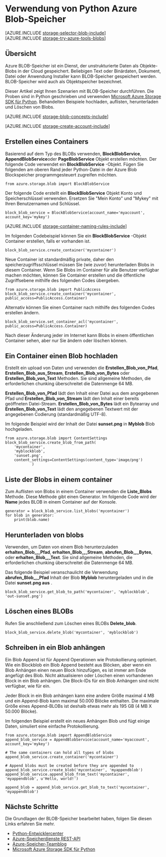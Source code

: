 <properties
    pageTitle="Wie Azure BLOB-Speicher (Objektspeicher) aus Python | Microsoft Azure"
    description="Speichern von unstrukturierten Daten in der Cloud Azure BLOB-Speicher (Storage Objekt)."
    services="storage"
    documentationCenter="python"
    authors="tamram"
    manager="carmonm"
    editor="tysonn"/>

<tags
    ms.service="storage"
    ms.workload="storage"
    ms.tgt_pltfrm="na"
    ms.devlang="python"
    ms.topic="article"
    ms.date="10/18/2016"
    ms.author="tamram"/>

# <a name="how-to-use-azure-blob-storage-from-python"></a>Verwendung von Python Azure Blob-Speicher

[AZURE.INCLUDE [storage-selector-blob-include](../../includes/storage-selector-blob-include.md)]
<br/>
[AZURE.INCLUDE [storage-try-azure-tools-blobs](../../includes/storage-try-azure-tools-blobs.md)]

## <a name="overview"></a>Übersicht

Azure BLOB-Speicher ist ein Dienst, der unstrukturierte Daten als Objekte-Blobs in der Cloud gespeichert. Beliebigen Text oder Binärdaten, Dokument, Datei oder Anwendung Installer kann BLOB-Speicher gespeichert werden. BLOB-Speicher wird auch als Objektspeicher bezeichnet.

Dieser Artikel zeigt Ihnen Szenarien mit BLOB-Speicher durchführen. Die Proben sind in Python geschrieben und verwenden [Microsoft Azure Storage SDK für Python]. Behandelten Beispiele hochladen, auflisten, herunterladen und Löschen von Blobs.

[AZURE.INCLUDE [storage-blob-concepts-include](../../includes/storage-blob-concepts-include.md)]

[AZURE.INCLUDE [storage-create-account-include](../../includes/storage-create-account-include.md)]

## <a name="create-a-container"></a>Erstellen eines Containers

Basierend auf dem Typ des BLOBs verwenden, **BlockBlobService**, **AppendBlobService**oder **PageBlobService** Objekt erstellen möchten. Der folgende Code verwendet ein **BlockBlobService** -Objekt. Fügen Sie folgenden am oberen Rand jeder Python-Datei in der Azure Blob Blockspeicher programmgesteuert zugreifen möchten.

    from azure.storage.blob import BlockBlobService

Der folgende Code erstellt ein **BlockBlobService** Objekt Konto und Speicherschlüssel verwenden.  Ersetzen Sie "Mein Konto" und "Mykey" mit Ihren Benutzernamen und Schlüssel.

    block_blob_service = BlockBlobService(account_name='myaccount', account_key='mykey')

[AZURE.INCLUDE [storage-container-naming-rules-include](../../includes/storage-container-naming-rules-include.md)]

Im folgenden Codebeispiel können Sie ein **BlockBlobService** -Objekt Container erstellen, falls er vorhanden ist.

    block_blob_service.create_container('mycontainer')

Neue Container ist standardmäßig private, daher den speicherzugriffsschlüssel müssen Sie (wie zuvor) herunterladen Blobs in diesem Container. Wenn Sie Blobs im Container für alle Benutzer verfügbar machen möchten, können Sie Container erstellen und die öffentliche Zugriffsebene mithilfe des folgenden Codes übergeben.

    from azure.storage.blob import PublicAccess
    block_blob_service.create_container('mycontainer', public_access=PublicAccess.Container)

Alternativ können Sie einen Container nach mithilfe des folgenden Codes erstellen ändern.

    block_blob_service.set_container_acl('mycontainer', public_access=PublicAccess.Container)

Nach dieser Änderung jeder im Internet kann Blobs in einem öffentlichen Container sehen, aber nur Sie ändern oder löschen können.

## <a name="upload-a-blob-into-a-container"></a>Ein Container einen Blob hochladen

Erstellt ein upload von Daten und verwenden die **Erstellen\_Blob\_von\_Pfad**, **Erstellen\_Blob\_aus\_Stream**, **Erstellen\_Blob\_von\_Bytes** oder **Erstellen\_Blob\_von\_Text** Methoden. Sie sind allgemeine Methoden, die erforderlichen chunking überschreitet die Datenmenge 64 MB.

**Erstellen\_Blob\_von\_Pfad** lädt den Inhalt einer Datei aus dem angegebenen Pfad und **Erstellen\_Blob\_von\_Stream** lädt den Inhalt einer bereits geöffneten Datei-Stream. **Erstellen\_Blob\_von\_Bytes** lädt ein Bytearray und **Erstellen\_Blob\_von\_Text** lädt den angegebenen Textwert mit der angegebenen Codierung (standardmäßig UTF-8).

Im folgende Beispiel wird der Inhalt der Datei **sunset.png** in **Myblob** Blob hochgeladen.

    from azure.storage.blob import ContentSettings
    block_blob_service.create_blob_from_path(
        'mycontainer',
        'myblockblob',
        'sunset.png',
        content_settings=ContentSettings(content_type='image/png')
                )

## <a name="list-the-blobs-in-a-container"></a>Liste der Blobs in einem container

Zum Auflisten von Blobs in einem Container verwenden die **Liste\_Blobs** Methode. Diese Methode gibt einen Generator. Im folgende Code wird der **Name** jedes BLOB in einem Container auf der Konsole.

    generator = block_blob_service.list_blobs('mycontainer')
    for blob in generator:
        print(blob.name)

## <a name="download-blobs"></a>Herunterladen von blobs

Verwenden, um Daten von einem Blob herunterzuladen **erhalten\_Blob\_,\_Pfad**, **erhalten\_Blob\_,\_Stream**, **abrufen\_Blob\_,\_Bytes**, oder **erhalten\_Blob\_,\_Text**. Sie sind allgemeine Methoden, die erforderlichen chunking überschreitet die Datenmenge 64 MB.

Das folgende Beispiel veranschaulicht die Verwendung **abrufen\_Blob\_,\_Pfad** Inhalt der Blob **Myblob** heruntergeladen und in die Datei **sunset.png aus** .

    block_blob_service.get_blob_to_path('mycontainer', 'myblockblob', 'out-sunset.png')

## <a name="delete-a-blob"></a>Löschen eines BLOBs

Rufen Sie anschließend zum Löschen eines BLOBs **Delete_blob**.

    block_blob_service.delete_blob('mycontainer', 'myblockblob')

## <a name="writing-to-an-append-blob"></a>Schreiben in ein Blob anhängen

Ein Blob Append ist für Append Operationen wie Protokollierung optimiert. Wie ein Blockblob ein Blob Append besteht aus Blöcken, aber wenn ein Blob Anhängen einen neuen Block hinzufügen, es ist immer am Ende angefügt des Blob. Nicht aktualisieren oder Löschen einen vorhandenen Block in ein Blob anhängen. Die Block-IDs für ein Blob Anhängen sind nicht verfügbar, wie für ein.

Jeder Block in ein Blob anhängen kann eine andere Größe maximal 4 MB und ein Append-Blob kann maximal 50.000 Blöcke enthalten. Die maximale Größe eines Append-BLOBs ist deshalb etwas mehr als 195 GB (4 MB X 50.000 Blöcke).

Im folgenden Beispiel erstellt ein neues Anhängen Blob und fügt einige Daten, simuliert eine einfache Protokollierung.

    from azure.storage.blob import AppendBlobService
    append_blob_service = AppendBlobService(account_name='myaccount', account_key='mykey')

    # The same containers can hold all types of blobs
    append_blob_service.create_container('mycontainer')

    # Append blobs must be created before they are appended to
    append_blob_service.create_blob('mycontainer', 'myappendblob')
    append_blob_service.append_blob_from_text('mycontainer', 'myappendblob', u'Hello, world!')

    append_blob = append_blob_service.get_blob_to_text('mycontainer', 'myappendblob')

## <a name="next-steps"></a>Nächste Schritte

Die Grundlagen der BLOB-Speicher bearbeitet haben, folgen Sie diesen Links erfahren Sie mehr.

- [Python-Entwicklercenter](/develop/python/)
- [Azure-Speicherdienste REST-API](http://msdn.microsoft.com/library/azure/dd179355)
- [Azure-Speicher-Teamblog]
- [Microsoft Azure Storage SDK für Python]

[Azure-Speicher-Teamblog]: http://blogs.msdn.com/b/windowsazurestorage/
[Microsoft Azure Storage SDK für Python]: https://github.com/Azure/azure-storage-python
